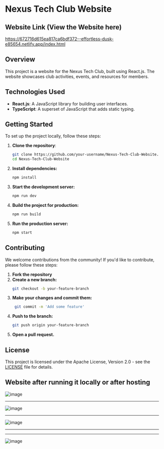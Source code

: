 # Nexus Tech Club Website

## Website Link (View the Website here)

https://672716d615ea817ca6bdf372--effortless-dusk-e85654.netlify.app/index.html

## Overview
This project is a website for the Nexus Tech Club, built using React.js. The website showcases club activities, events, and resources for members.

## Technologies Used
- **React.js**: A JavaScript library for building user interfaces.
- **TypeScript**: A superset of JavaScript that adds static typing.

## Getting Started
To set up the project locally, follow these steps:

1. **Clone the repository**:
   ```bash
   git clone https://github.com/your-username/Nexus-Tech-Club-Website.git
   cd Nexus-Tech-Club-Website
2. **Install dependencies:**
   ```bash
   npm install

3. **Start the development server:**
   ```bash
   npm run dev

4. **Build the project for production:**
   ```bash
   npm run build

5. **Run the production server:**
   ```bash
   npm start

## Contributing
We welcome contributions from the community! If you'd like to contribute, please follow these steps:

1. **Fork the repository**
2. **Create a new branch:**
   ```bash
   git checkout -b your-feature-branch
3. **Make your changes and commit them:**
   ```bash
    git commit -m 'Add some feature'
4. **Push to the branch:**
   ```bash
   git push origin your-feature-branch
5. **Open a pull request.**

## License
This project is licensed under the Apache License, Version 2.0 - see the [LICENSE](LICENSE) file for details.


## Website after running it locally or after hosting

![image](https://github.com/user-attachments/assets/8010ad6f-990a-403b-8020-93496c84d119)

----

![image](https://github.com/user-attachments/assets/717ab9ae-a906-4bcc-a166-2dec4c6ba2f7)

----

![image](https://github.com/user-attachments/assets/703c4894-b982-4110-83e5-cd0836e59635)

----


----

![image](https://github.com/user-attachments/assets/8065a380-fa86-48bf-8982-7a00748ac065)
